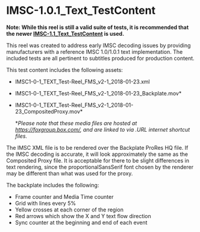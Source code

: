 # IMSC-1.0.1_Text_TestContent

**Note: While this reel is still a valid suite of tests, it is recommended that the newer [IMSC-1.1_Text_TestContent](https://github.com/FoxMediaServices/IMSC-1.1_Text_TestContent) is used.**

This reel was created to address early IMSC decoding issues by providing manufacturers with a reference IMSC 1.0/1.0.1 text implementation. The included tests are all pertinent to subtitles produced for production content.

This test content includes the following assets:

- IMSC1-0-1_TEXT_Test-Reel_FMS_v2-1_2018-01-23.xml
- IMSC1-0-1_TEXT_Test-Reel_FMS_v2-1_2018-01-23_Backplate.mov*
- IMSC1-0-1_TEXT_Test-Reel_FMS_v2-1_2018-01-23_CompositedProxy.mov*

  **Please note that these media files are hosted at https://foxgroup.box.com/, and are linked to via .URL internet shortcut files.*

The IMSC XML file is to be rendered over the Backplate ProRes HQ file. If the IMSC decoding is accurate, it will look approximately the same as the Composited Proxy file. It is acceptable for there to be slight differences in text rendering, since the proportionalSansSerif font chosen by the renderer may be different than what was used for the proxy.

The backplate includes the following:
- Frame counter and Media Time counter
- Grid with lines every 5%
- Yellow crosses at each corner of the region
- Red arrows which show the X and Y text flow direction
- Sync counter at the beginning and end of each event
